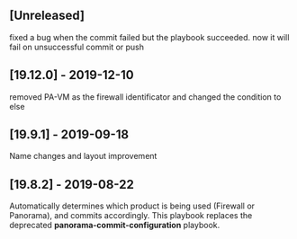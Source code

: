 ## [Unreleased]
fixed a bug when the commit failed but the playbook succeeded. now it will fail on unsuccessful commit or push

## [19.12.0] - 2019-12-10
removed PA-VM as the firewall identificator and changed the condition to else

## [19.9.1] - 2019-09-18
Name changes and layout improvement

## [19.8.2] - 2019-08-22
Automatically determines which product is being used (Firewall or Panorama), and commits accordingly. This playbook replaces the deprecated **panorama-commit-configuration** playbook.
